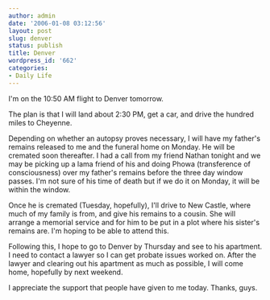 ```yaml
---
author: admin
date: '2006-01-08 03:12:56'
layout: post
slug: denver
status: publish
title: Denver
wordpress_id: '662'
categories:
- Daily Life
---
```

I'm on the 10:50 AM flight to Denver tomorrow.

The plan is that I will land about 2:30 PM, get a car, and drive the hundred miles to Cheyenne.

Depending on whether an autopsy proves necessary, I will have my father's remains released to me and the funeral home on Monday. He will be cremated soon thereafter. I had a call from my friend Nathan tonight and we may be picking up a lama friend of his and doing Phowa (transference of consciousness) over my father's remains before the three day window passes. I'm not sure of his time of death but if we do it on Monday, it will be within the window.

Once he is cremated (Tuesday, hopefully), I'll drive to New Castle, where much of my family is from, and give his remains to a cousin. She will arrange a memorial service and for him to be put in a plot where his sister's remains are. I'm hoping to be able to attend this.

Following this, I hope to go to Denver by Thursday and see to his apartment. I need to contact a lawyer so I can get probate issues worked on. After the lawyer and clearing out his apartment as much as possible, I will come home, hopefully by next weekend.

I appreciate the support that people have given to me today. Thanks, guys.

